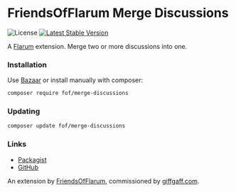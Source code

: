 # FriendsOfFlarum Merge Discussions

![License](https://img.shields.io/badge/license-MIT-blue.svg) [![Latest Stable Version](https://img.shields.io/packagist/v/fof/merge-discussions.svg)](https://packagist.org/packages/fof/merge-discussions)

A [Flarum](http://flarum.org) extension. Merge two or more discussions into one.

### Installation

Use [Bazaar](https://discuss.flarum.org/d/5151-flagrow-bazaar-the-extension-marketplace) or install manually with composer:

```sh
composer require fof/merge-discussions
```

### Updating

```sh
composer update fof/merge-discussions
```

### Links

- [Packagist](https://packagist.org/packages/fof/merge-discussions)
- [GitHub](https://github.com/FriendsOfFlarum/merge-discussions)

An extension by [FriendsOfFlarum](https://github.com/FriendsOfFlarum), commissioned by [giffgaff.com](https://www.giffgaff.com).
